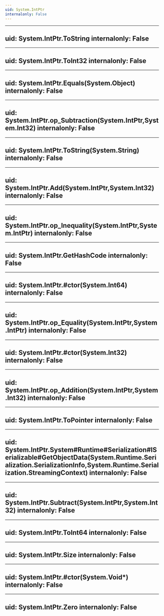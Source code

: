 ```yaml
---
uid: System.IntPtr
internalonly: False
---
```


---
uid: System.IntPtr.ToString
internalonly: False
---

---
uid: System.IntPtr.ToInt32
internalonly: False
---

---
uid: System.IntPtr.Equals(System.Object)
internalonly: False
---

---
uid: System.IntPtr.op_Subtraction(System.IntPtr,System.Int32)
internalonly: False
---

---
uid: System.IntPtr.ToString(System.String)
internalonly: False
---

---
uid: System.IntPtr.Add(System.IntPtr,System.Int32)
internalonly: False
---

---
uid: System.IntPtr.op_Inequality(System.IntPtr,System.IntPtr)
internalonly: False
---

---
uid: System.IntPtr.GetHashCode
internalonly: False
---

---
uid: System.IntPtr.#ctor(System.Int64)
internalonly: False
---

---
uid: System.IntPtr.op_Equality(System.IntPtr,System.IntPtr)
internalonly: False
---

---
uid: System.IntPtr.#ctor(System.Int32)
internalonly: False
---

---
uid: System.IntPtr.op_Addition(System.IntPtr,System.Int32)
internalonly: False
---

---
uid: System.IntPtr.ToPointer
internalonly: False
---

---
uid: System.IntPtr.System#Runtime#Serialization#ISerializable#GetObjectData(System.Runtime.Serialization.SerializationInfo,System.Runtime.Serialization.StreamingContext)
internalonly: False
---

---
uid: System.IntPtr.Subtract(System.IntPtr,System.Int32)
internalonly: False
---

---
uid: System.IntPtr.ToInt64
internalonly: False
---

---
uid: System.IntPtr.Size
internalonly: False
---

---
uid: System.IntPtr.#ctor(System.Void*)
internalonly: False
---

---
uid: System.IntPtr.Zero
internalonly: False
---
